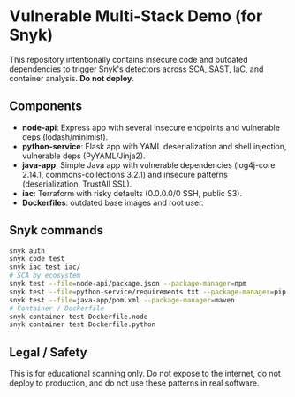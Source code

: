 # Vulnerable Multi-Stack Demo (for Snyk)

This repository intentionally contains insecure code and outdated dependencies to trigger Snyk's detectors across SCA, SAST, IaC, and container analysis. **Do not deploy**.

## Components
- **node-api**: Express app with several insecure endpoints and vulnerable deps (lodash/minimist).
- **python-service**: Flask app with YAML deserialization and shell injection, vulnerable deps (PyYAML/Jinja2).
- **java-app**: Simple Java app with vulnerable dependencies (log4j-core 2.14.1, commons-collections 3.2.1) and insecure patterns (deserialization, TrustAll SSL).
- **iac**: Terraform with risky defaults (0.0.0.0/0 SSH, public S3).
- **Dockerfiles**: outdated base images and root user.

## Snyk commands
```bash
snyk auth
snyk code test
snyk iac test iac/
# SCA by ecosystem
snyk test --file=node-api/package.json --package-manager=npm
snyk test --file=python-service/requirements.txt --package-manager=pip
snyk test --file=java-app/pom.xml --package-manager=maven
# Container / Dockerfile
snyk container test Dockerfile.node
snyk container test Dockerfile.python
```

## Legal / Safety
This is for educational scanning only. Do not expose to the internet, do not deploy to production, and do not use these patterns in real software.
